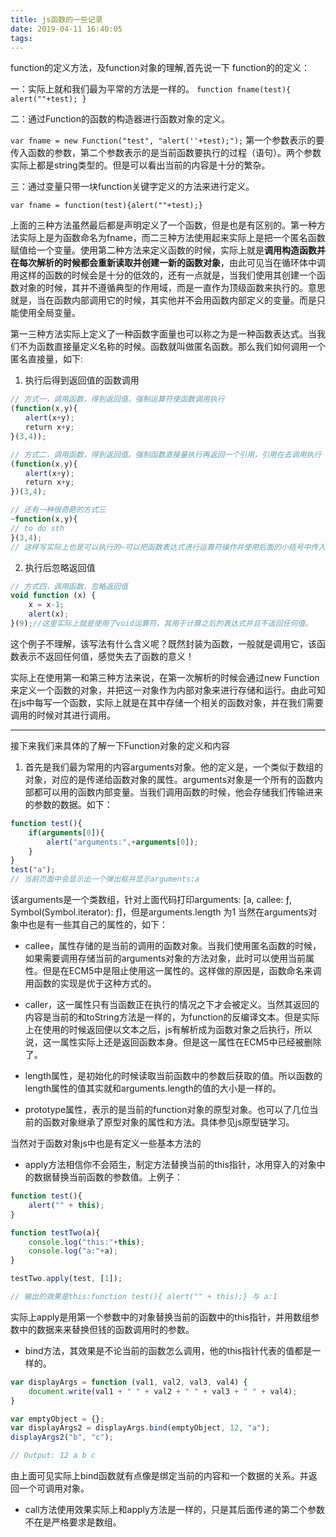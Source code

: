 ```yaml
---
title: js函数的一些记录
date: 2019-04-11 16:40:05
tags:
---
```


function的定义方法，及function对象的理解,首先说一下 function的的定义：

一：实际上就和我们最为平常的方法是一样的。
` function fname(test){ alert(""+test); } `

二：通过Function的函数的构造器进行函数对象的定义。

` var fname = new Function("test", "alert(''+test);"); `
第一个参数表示的要传入函数的参数，第二个参数表示的是当前函数要执行的过程（语句）。两个参数实际上都是string类型的。但是可以看出当前的内容是十分的繁杂。

三：通过变量只带一块function关键字定义的方法来进行定义。

` var fname = function(test){alert(""+test);} `

上面的三种方法虽然最后都是声明定义了一个函数，但是也是有区别的。第一种方法实际上是为函数命名为fname，而二三种方法使用起来实际上是把一个匿名函数赋值给一个变量。使用第二种方法来定义函数的时候，实际上就是**调用构造函数并在每次解析的时候都会重新读取并创建一新的函数对象**，由此可见当在循环体中调用这样的函数的时候会是十分的低效的，还有一点就是，当我们使用其创建一个函数对象的时候，其并不遵循典型的作用域，而是一直作为顶级函数来执行的。意思就是，当在函数内部调用它的时候，其实他并不会用函数内部定义的变量。而是只能使用全局变量。

第一三种方法实际上定义了一种函数字面量也可以称之为是一种函数表达式。当我们不为函数直接量定义名称的时候。函数就叫做匿名函数。那么我们如何调用一个匿名直接量，如下:

1. 执行后得到返回值的函数调用
~~~javascript
// 方式一，调用函数，得到返回值。强制运算符使函数调用执行
(function(x,y){
　　alert(x+y);
　　return x+y;
}(3,4));

// 方式二，调用函数，得到返回值。强制函数直接量执行再返回一个引用，引用在去调用执行
(function(x,y){
　　alert(x+y);
　　return x+y;
})(3,4);

// 还有一种很奇葩的方式三
~function(x,y){
// to do sth 
}(3,4);
// 这样写实际上也是可以执行的~可以把函数表达式进行运算符操作并使用后面的小括号中传入的参数。
~~~

2. 执行后忽略返回值

~~~javascript
// 方式四，调用函数，忽略返回值
void function (x) {
    x = x-1;
    alert(x);
}(9);//这里实际上就是使用了void运算符，其用于计算之后的表达式并且不返回任何值。
~~~
这个例子不理解，该写法有什么含义呢？既然封装为函数，一般就是调用它，该函数表示不返回任何值，感觉失去了函数的意义！


实际上在使用第一和第三种方法来说，在第一次解析的时候会通过new Function来定义一个函数的对象，并把这一对象作为内部对象来进行存储和运行。由此可知在js中每写一个函数，实际上就是在其中存储一个相关的函数对象，并在我们需要调用的时候对其进行调用。

---

接下来我们来具体的了解一下Function对象的定义和内容

1. 首先是我们最为常用的内容arguments对象。他的定义是，一个类似于数组的对象，对应的是传递给函数对象的属性。arguments对象是一个所有的函数内部都可以用的函数内部变量。当我们调用函数的时候，他会存储我们传输进来的参数的数据。如下：

~~~javascript
function test(){
    if(arguments[0]){
        alert("arguments:",+arguments[0]);
    }     
}
test("a");
// 当前页面中会显示出一个弹出框并显示arguments:a
~~~
该arguments是一个类数组，针对上面代码打印arguments: [a, callee: ƒ, Symbol(Symbol.iterator): ƒ]，但是arguments.length 为1
当然在arguments对象中也是有一些其自己的属性的，如下：
* callee，属性存储的是当前的调用的函数对象。当我们使用匿名函数的时候，如果需要调用存储当前的arguments对象的方法对象，此时可以使用当前属性。但是在ECM5中是阻止使用这一属性的。这样做的原因是，函数命名来调用函数的实现是优于这种方式的。

* caller，这一属性只有当函数正在执行的情况之下才会被定义。当然其返回的内容是当前的和toString方法是一样的，为function的反编译文本。但是实际上在使用的时候返回便以文本之后，js有解析成为函数对象之后执行，所以说，这一属性实际上还是返回函数本身。但是这一属性在ECM5中已经被删除了。

* length属性，是初始化的时候读取当前函数中的参数后获取的值。所以函数的length属性的值其实就和arguments.length的值的大小是一样的。

* prototype属性，表示的是当前的function对象的原型对象。也可以了几位当前的函数对象继承了原型对象的属性和方法。具体参见js原型链学习。

当然对于函数对象js中也是有定义一些基本方法的

* apply方法相信你不会陌生，制定方法替换当前的this指针，冰用穿入的对象中的数据替换当前函数的参数值。上例子：

~~~javascript
function test(){
    alert("" + this);
}

function testTwo(a){
    console.log("this:"+this);
    console.log("a:"+a);
}

testTwo.apply(test, [1]);

// 输出的效果是this:function test(){ alert("" + this);} 与 a:1
~~~

实际上apply是用第一个参数中的对象替换当前的函数中的this指针，并用数组参数中的数据来来替换但钱的函数调用时的参数。

* bind方法，其效果是不论当前的函数怎么调用，他的this指针代表的值都是一样的。

~~~javascript
var displayArgs = function (val1, val2, val3, val4) {
    document.write(val1 + " " + val2 + " " + val3 + " " + val4);
}

var emptyObject = {};
var displayArgs2 = displayArgs.bind(emptyObject, 12, "a");
displayArgs2("b", "c");

// Output: 12 a b c
~~~
由上面可见实际上bind函数就有点像是绑定当前的内容和一个数据的关系。并返回一个可调用对象。

* call方法使用效果实际上和apply方法是一样的，只是其后面传递的第二个参数不在是严格要求是数组。





    


